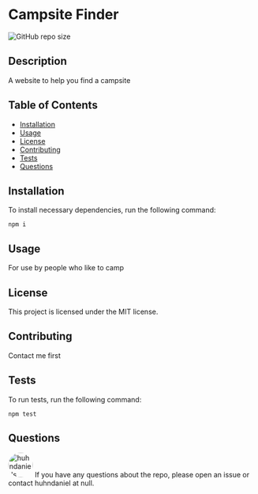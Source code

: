 
# Campsite Finder
![GitHub repo size](https://img.shields.io/github/repo-size/huhndaniel/campsite-finder)
## Description
A website to help you find a campsite
## Table of Contents
- [Installation](#installation)
- [Usage](#usage)
- [License](#license)
- [Contributing](#contributing)
- [Tests](#tests)
- [Questions](#questions)
## Installation
To install necessary dependencies, run the following command:  
```
npm i
```
## Usage
For use by people who like to camp
## License
This project is licensed under the MIT license.
## Contributing
Contact me first 
## Tests
To run tests, run the following command:
```
npm test
```
## Questions
<img src="https://avatars1.githubusercontent.com/u/60518682?v=4" alt="huhndaniel's GitHub avatar" width="50px" height="50px" style="border-radius: 50%;">    
    If you have any questions about the repo, please open an issue or contact huhndaniel at null.
